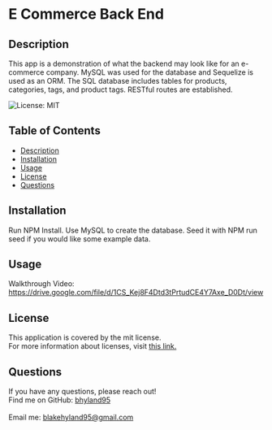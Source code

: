  # E Commerce Back End
 
  ## Description
  This app is a demonstration of what the backend may look like for an e-commerce company. MySQL was used for the database and Sequelize is used as an ORM. The SQL database  includes tables for products, categories, tags, and product tags. RESTful routes are established. 
  
  ![License: MIT](https://img.shields.io/badge/License-MIT-yellow.svg)
  
  ## Table of Contents
  - [Description](#description)
  - [Installation](#installation)
  - [Usage](#usage)
  - [License](#license)
  - [Questions](#questions)

  ## Installation
 Run NPM Install. Use MySQL to create the database. Seed it with NPM run seed if you would like some example data.

  ## Usage
  Walkthrough Video:
  https://drive.google.com/file/d/1CS_Kej8F4Dtd3tPrtudCE4Y7Axe_D0Dt/view
 
  ## License
  This application is covered by the mit license. 
  <br />
  For more information about licenses, visit [this link.](https://docs.github.com/en/repositories/managing-your-repositorys-settings-and-features/customizing-your-repository/licensing-a-repository)

  ## Questions
  If you have any questions, please reach out! 
  <br />
  Find me on GitHub: [bhyland95](https://github.com/bhyland95)<br />
  <br />
  Email me: blakehyland95@gmail.com
